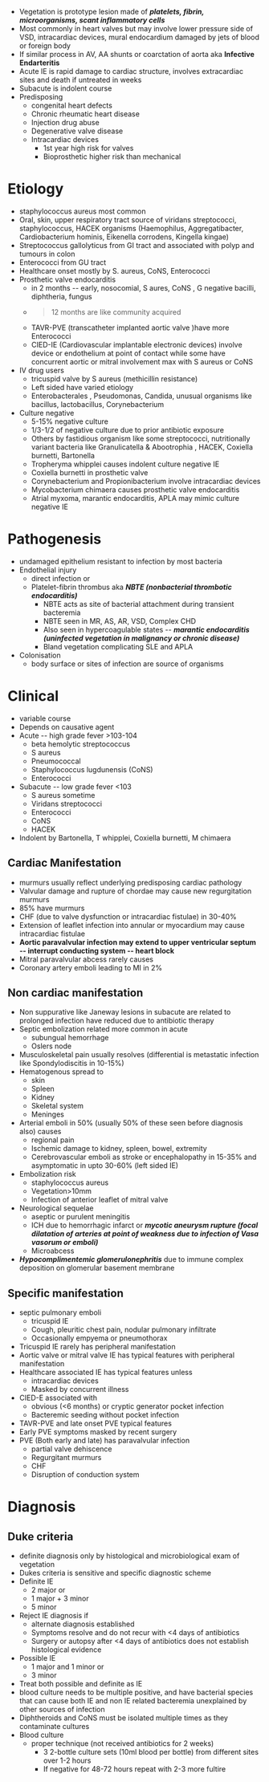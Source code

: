 - Vegetation is prototype lesion made of ***platelets, fibrin, microorganisms, scant inflammatory cells***
 - Most commonly in heart valves but may involve lower pressure side of VSD, intracardiac devices, mural endocardium damaged by jets of blood or foreign body
- If similar process in AV, AA shunts or coarctation of aorta aka **Infective Endarteritis** 
- Acute IE is rapid damage to cardiac structure, involves extracardiac sites and death if untreated in weeks 
- Subacute is indolent course 
- Predisposing
    - congenital heart defects
    - Chronic rheumatic heart disease
    - Injection drug abuse 
    - Degenerative valve disease 
    - Intracardiac devices 
        - 1st year high risk for valves 
        - Bioprosthetic higher risk than mechanical
# Etiology
- staphylococcus aureus most common
- Oral, skin, upper respiratory tract source of viridans streptococci, staphylococcus, HACEK organisms (Haemophilus, Aggregatibacter, Cardiobacterium hominis, Eikenella corrodens, Kingella kingae)
- Streptococcus gallolyticus from GI tract and associated with polyp and tumours in colon 
- Enterococci from GU tract
- Healthcare onset mostly by S. aureus, CoNS, Enterococci
- Prosthetic valve endocarditis
    - in 2 months -- early, nosocomial, S aures, CoNS , G negative bacilli, diphtheria, fungus
    - >12 months are like community acquired
    - TAVR-PVE (transcatheter implanted aortic valve )have more Enterococci
    - CIED-IE (Cardiovascular implantable electronic devices) involve device or endothelium at point of contact while some have concurrent aortic or mitral involvement max with S aureus or CoNS 
- IV drug users 
    - tricuspid valve by S aureus (methicillin resistance) 
    - Left sided have varied etiology
    - Enterobacterales , Pseudomonas, Candida, unusual organisms like bacillus, lactobacillus, Corynebacterium
- Culture negative
    - 5-15% negative culture
    - 1/3-1/2 of negative culture due to prior antibiotic exposure
    - Others by fastidious organism like some streptococci, nutritionally variant bacteria like Granulicatella & Abootrophia , HACEK, Coxiella burnetti, Bartonella
    - Tropheryma whipplei causes indolent culture negative IE 
    - Coxiella burnetti in prosthetic valve
    - Corynebacterium and Propionibacterium involve intracardiac devices
    - Mycobacterium chimaera causes prosthetic valve endocarditis
    - Atrial myxoma, marantic endocarditis, APLA may mimic culture negative IE
# Pathogenesis 
- undamaged epithelium resistant to infection by most bacteria
- Endothelial injury 
    - direct infection or
    - Platelet-fibrin thrombus aka ***NBTE (nonbacterial thrombotic endocarditis)***
        - NBTE acts as site of bacterial attachment during transient bacteremia
        - NBTE seen in MR, AS, AR, VSD, Complex CHD 
        - Also seen in hypercoagulable states -- ***marantic endocarditis (uninfected vegetation in malignancy or chronic disease)***  
        - Bland vegetation complicating SLE and APLA 
- Colonisation
    - body surface or sites of infection are source of organisms
# Clinical
- variable course 
- Depends on causative agent
- Acute -- high grade fever >103-104 
    - beta hemolytic streptococcus
    - S aureus
    - Pneumococcal
    - Staphylococcus lugdunensis (CoNS)
    - Enterococci
- Subacute -- low grade fever <103 
    - S aureus sometime
    - Viridans streptococci
    - Enterococci 
    - CoNS 
    - HACEK 
- Indolent by Bartonella, T whipplei, Coxiella burnetti, M chimaera 
## Cardiac Manifestation
- murmurs usually reflect underlying predisposing cardiac pathology
- Valvular damage and rupture of chordae may cause new regurgitation murmurs
- 85% have murmurs
- CHF (due to valve dysfunction or intracardiac fistulae) in 30-40% 
- Extension of leaflet infection into annular or myocardium may cause intracardiac fistulae
- **Aortic paravalvular infection may extend to upper ventricular septum -- interrupt conducting system -- heart block** 
- Mitral paravalvular abcess rarely causes 
- Coronary artery emboli leading to MI in 2% 
## Non cardiac manifestation
- Non suppurative like Janeway lesions in subacute are related to prolonged infection have reduced due to antibiotic therapy
- Septic embolization related more common in acute 
    - subungual hemorrhage
    - Oslers node 
- Musculoskeletal pain usually resolves (differential is metastatic infection like Spondylodiscitis in 10-15%)
- Hematogenous spread to
    - skin 
    - Spleen 
    - Kidney 
    - Skeletal system
    - Meninges 
- Arterial emboli in 50% (usually 50% of these seen before diagnosis also) causes 
    - regional pain 
    - Ischemic damage to kidney, spleen, bowel, extremity 
    - Cerebrovascular emboli as stroke or encephalopathy in 15-35% and asymptomatic in upto 30-60% (left sided IE)
- Embolization risk 
    - staphylococcus aureus
    - Vegetation>10mm 
    - Infection of anterior leaflet of mitral valve
- Neurological sequelae
    - aseptic or purulent meningitis
    - ICH due to hemorrhagic infarct or ***mycotic aneurysm rupture (focal dilatation of arteries at point of weakness due to infection of Vasa vasorum or emboli)***
    - Microabcess
- ***Hypocomplimentemic glomerulonephritis*** due to immune complex deposition on glomerular basement membrane
## Specific manifestation
- septic pulmonary emboli
    - tricuspid IE 
    - Cough, pleuritic chest pain, nodular pulmonary infiltrate 
    - Occasionally empyema or pneumothorax
- Tricuspid IE rarely has peripheral manifestation
- Aortic valve or mitral valve IE has typical features with peripheral manifestation
- Healthcare associated IE has typical features unless 
    - intracardiac devices
    - Masked by concurrent illness
- CIED-E associated with
    - obvious (<6 months) or cryptic generator pocket infection 
    - Bacteremic seeding without pocket infection
- TAVR-PVE and late onset PVE typical features
- Early PVE symptoms masked by recent surgery
- PVE (Both early and late) has paravalvular infection
    - partial valve dehiscence
    - Regurgitant murmurs
    - CHF
    - Disruption of conduction system
# Diagnosis
## Duke criteria
- definite diagnosis only by histological and microbiological exam of vegetation
- Dukes criteria is sensitive and specific diagnostic scheme 
- Definite IE 
    - 2 major or 
    - 1 major + 3 minor 
    - 5 minor 
- Reject IE diagnosis if 
    - alternate diagnosis established
    - Symptoms resolve and do not recur with <4 days of antibiotics
    - Surgery or autopsy after <4 days of antibiotics does not establish histological evidence 
- Possible IE
    - 1 major and 1 minor or
    - 3 minor 
- Treat both possible and definite as IE 
- blood culture needs to be multiple positive, and have bacterial species that can cause both IE and non IE related bacteremia unexplained by other sources of infection 
- Diphtheroids and CoNS must be isolated multiple times as they contaminate cultures 
- Blood culture
    - proper technique (not received antibiotics for 2 weeks)
        - 3 2-bottle culture sets (10ml blood per bottle) from different sites over 1-2 hours 
        - If negative for 48-72 hours repeat with 2-3 more fultire